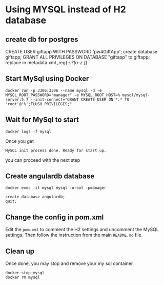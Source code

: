 # Using MYSQL instead of H2 database


## create db for postgres

CREATE USER giftapp WITH PASSWORD 'pw4GiftApp';
create database giftapp;
GRANT ALL PRIVILEGES ON DATABASE "giftapp" to giftapp;
replace in metadata.xml ,reg{::.*?[a-z ]*}
## Start MySql using Docker

    docker run -p 3306:3306 --name mysql -d -e MYSQL_ROOT_PASSWORD="manager" -e MYSQL_ROOT_HOST=% mysql/mysql-server:5.7 --init-connect="GRANT CREATE USER ON *.* TO 'root'@'%';FLUSH PRIVILEGES;"

## Wait for MySql to start

    docker logs -f mysql

Once you get 

    MySQL init process done. Ready for start up.

you can proceed with the next step

## Create angulardb database

    docker exec -it mysql mysql -uroot -pmanager
    
    create database angulardb;
    quit;

## Change the config in pom.xml

Edit the `pom.xml` to comment the H2 settings and uncomment the MySQL settings.
Then follow the instruction from the main `README.md` file.

## Clean up

Once done, you may stop and remove your my sql container

    docker stop mysql
    docker rm mysql


